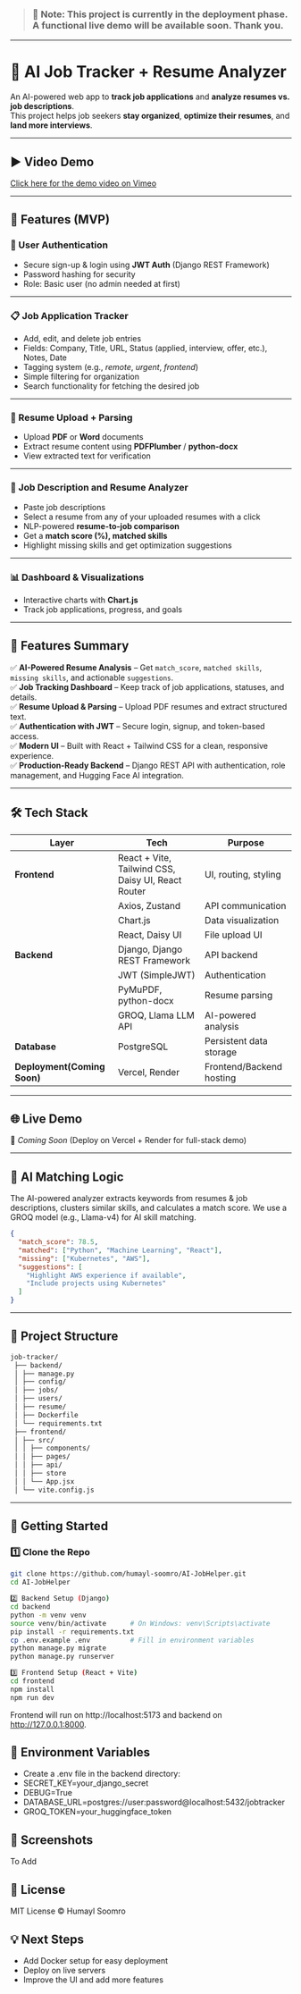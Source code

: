 >### 📢 **Note:** This project is currently in the deployment phase. A functional live demo will be available soon. Thank you.
---
# 🚀 AI Job Tracker + Resume Analyzer

An AI-powered web app to **track job applications** and **analyze resumes vs. job descriptions**.  
This project helps job seekers **stay organized**, **optimize their resumes**, and **land more interviews**.  

---
## ▶️ Video Demo
[Click here for the demo video on Vimeo](https://vimeo.com/1130507046?fl=ip&fe=ec)

---

## 🔧 Features (MVP)

### 👤 User Authentication
- Secure sign-up & login using **JWT Auth** (Django REST Framework)
- Password hashing for security
- Role: Basic user (no admin needed at first)

---

### 📋 Job Application Tracker
- Add, edit, and delete job entries
- Fields: Company, Title, URL, Status (applied, interview, offer, etc.), Notes, Date
- Tagging system (e.g., *remote*, *urgent*, *frontend*)
- Simple filtering for organization
- Search functionality for fetching the desired job

---

### 📂 Resume Upload + Parsing
- Upload **PDF** or **Word** documents
- Extract resume content using **PDFPlumber** / **python-docx**
- View extracted text for verification

---

### 📑 Job Description and Resume Analyzer
- Paste job descriptions
- Select a resume from any of your uploaded resumes with a click
- NLP-powered **resume-to-job comparison**
- Get a **match score (%), matched skills**
- Highlight missing skills and get optimization suggestions

---

### 📊 Dashboard & Visualizations
- Interactive charts with **Chart.js**
- Track job applications, progress, and goals

---

## 🚀 Features Summary

✅ **AI-Powered Resume Analysis** – Get `match_score`, `matched skills`, `missing skills`, and actionable `suggestions`.  
✅ **Job Tracking Dashboard** – Keep track of job applications, statuses, and details.  
✅ **Resume Upload & Parsing** – Upload PDF resumes and extract structured text.  
✅ **Authentication with JWT** – Secure login, signup, and token-based access.  
✅ **Modern UI** – Built with React + Tailwind CSS for a clean, responsive experience.  
✅ **Production-Ready Backend** – Django REST API with authentication, role management, and Hugging Face AI integration.  

---

## 🛠️ Tech Stack

| Layer           | Tech                                      | Purpose                              |
|-----------------|------------------------------------------|--------------------------------------|
| **Frontend**    | React + Vite, Tailwind CSS, Daisy UI, React Router | UI, routing, styling                |
|                 | Axios, Zustand                        | API communication                   |
|                 | Chart.js                      | Data visualization                  |
|                 | React, Daisy UI                           | File upload UI                      |
| **Backend**     | Django, Django REST Framework            | API backend                         |
|                 | JWT (SimpleJWT)                          | Authentication                      |
|                 | PyMuPDF, python-docx             | Resume parsing                      |
|                 | GROQ, Llama LLM API      | AI-powered analysis                |
| **Database**    | PostgreSQL                               | Persistent data storage             |
| **Deployment(Coming Soon)**  | Vercel, Render                   | Frontend/Backend hosting            |

---

## 🌐 Live Demo
🔗 *Coming Soon* (Deploy on Vercel + Render for full-stack demo)

---
## 🤖 AI Matching Logic

The AI-powered analyzer extracts keywords from resumes & job descriptions, clusters similar skills, and calculates a match score.
We use a GROQ model (e.g., Llama-v4) for AI skill matching.

```json
{
  "match_score": 78.5,
  "matched": ["Python", "Machine Learning", "React"],
  "missing": ["Kubernetes", "AWS"],
  "suggestions": [
    "Highlight AWS experience if available",
    "Include projects using Kubernetes"
  ]
}
```
---

## 📁 Project Structure
```bash 
job-tracker/
 ├── backend/
 │ ├── manage.py
 │ ├── config/
 │ ├── jobs/
 │ ├── users/
 │ ├── resume/
 │ ├── Dockerfile
 │ └── requirements.txt
 ├── frontend/
 │ ├── src/
 │ │ ├── components/
 │ │ ├── pages/
 │ │ ├── api/
 │ │ ├── store
 │ │ └── App.jsx
 │ └── vite.config.js
```
---

## 🚀 Getting Started

### 1️⃣ Clone the Repo
```bash
git clone https://github.com/humayl-soomro/AI-JobHelper.git
cd AI-JobHelper

2️⃣ Backend Setup (Django)
cd backend
python -m venv venv
source venv/bin/activate      # On Windows: venv\Scripts\activate
pip install -r requirements.txt
cp .env.example .env          # Fill in environment variables
python manage.py migrate
python manage.py runserver

3️⃣ Frontend Setup (React + Vite)
cd frontend
npm install
npm run dev
```

Frontend will run on http://localhost:5173 and backend on http://127.0.0.1:8000.

## 🔑 Environment Variables
- Create a .env file in the backend directory:
- SECRET_KEY=your_django_secret
- DEBUG=True
- DATABASE_URL=postgres://user:password@localhost:5432/jobtracker
- GROQ_TOKEN=your_huggingface_token

## 📸 Screenshots
To Add

## 📜 License
MIT License © Humayl Soomro

## 💡 Next Steps
- Add Docker setup for easy deployment
- Deploy on live servers
- Improve the UI and add more features
